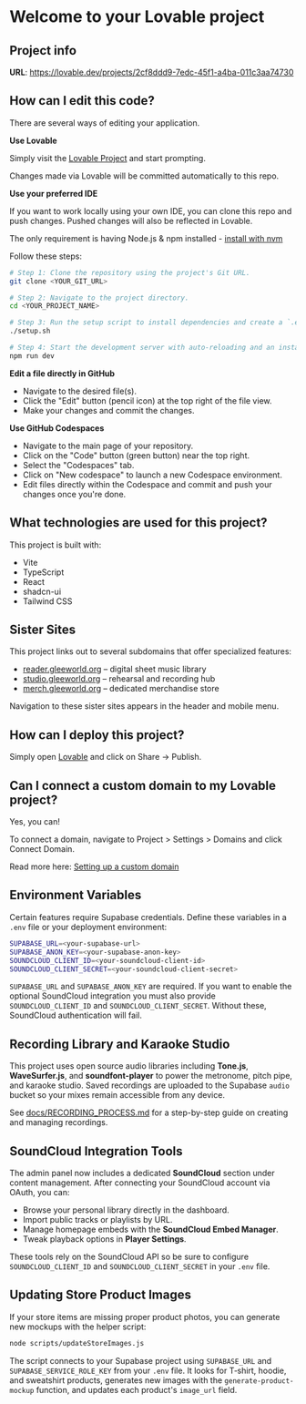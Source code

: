 # Welcome to your Lovable project

## Project info

**URL**: https://lovable.dev/projects/2cf8ddd9-7edc-45f1-a4ba-011c3aa74730

## How can I edit this code?

There are several ways of editing your application.

**Use Lovable**

Simply visit the [Lovable Project](https://lovable.dev/projects/2cf8ddd9-7edc-45f1-a4ba-011c3aa74730) and start prompting.

Changes made via Lovable will be committed automatically to this repo.

**Use your preferred IDE**

If you want to work locally using your own IDE, you can clone this repo and push changes. Pushed changes will also be reflected in Lovable.

The only requirement is having Node.js & npm installed - [install with nvm](https://github.com/nvm-sh/nvm#installing-and-updating)

Follow these steps:

```sh
# Step 1: Clone the repository using the project's Git URL.
git clone <YOUR_GIT_URL>

# Step 2: Navigate to the project directory.
cd <YOUR_PROJECT_NAME>

# Step 3: Run the setup script to install dependencies and create a `.env` file.
./setup.sh

# Step 4: Start the development server with auto-reloading and an instant preview.
npm run dev
```

**Edit a file directly in GitHub**

- Navigate to the desired file(s).
- Click the "Edit" button (pencil icon) at the top right of the file view.
- Make your changes and commit the changes.

**Use GitHub Codespaces**

- Navigate to the main page of your repository.
- Click on the "Code" button (green button) near the top right.
- Select the "Codespaces" tab.
- Click on "New codespace" to launch a new Codespace environment.
- Edit files directly within the Codespace and commit and push your changes once you're done.

## What technologies are used for this project?

This project is built with:

- Vite
- TypeScript
- React
- shadcn-ui
- Tailwind CSS

## Sister Sites

This project links out to several subdomains that offer specialized features:

- [reader.gleeworld.org](https://reader.gleeworld.org) – digital sheet music library
- [studio.gleeworld.org](https://studio.gleeworld.org) – rehearsal and recording hub
- [merch.gleeworld.org](https://merch.gleeworld.org) – dedicated merchandise store

Navigation to these sister sites appears in the header and mobile menu.

## How can I deploy this project?

Simply open [Lovable](https://lovable.dev/projects/2cf8ddd9-7edc-45f1-a4ba-011c3aa74730) and click on Share -> Publish.

## Can I connect a custom domain to my Lovable project?

Yes, you can!

To connect a domain, navigate to Project > Settings > Domains and click Connect Domain.

Read more here: [Setting up a custom domain](https://docs.lovable.dev/tips-tricks/custom-domain#step-by-step-guide)

## Environment Variables

Certain features require Supabase credentials. Define these variables in a `.env` file or your deployment environment:

```bash
SUPABASE_URL=<your-supabase-url>
SUPABASE_ANON_KEY=<your-supabase-anon-key>
SOUNDCLOUD_CLIENT_ID=<your-soundcloud-client-id>
SOUNDCLOUD_CLIENT_SECRET=<your-soundcloud-client-secret>
```

`SUPABASE_URL` and `SUPABASE_ANON_KEY` are required. If you want to enable the optional SoundCloud integration you must also provide `SOUNDCLOUD_CLIENT_ID` and `SOUNDCLOUD_CLIENT_SECRET`. Without these, SoundCloud authentication will fail.

## Recording Library and Karaoke Studio

This project uses open source audio libraries including **Tone.js**, **WaveSurfer.js**, and **soundfont-player** to power the metronome, pitch pipe, and karaoke studio. Saved recordings are uploaded to the Supabase `audio` bucket so your mixes remain accessible from any device.

See [docs/RECORDING_PROCESS.md](docs/RECORDING_PROCESS.md) for a step-by-step guide on creating and managing recordings.

## SoundCloud Integration Tools

The admin panel now includes a dedicated **SoundCloud** section under content management. After connecting your SoundCloud account via OAuth, you can:

- Browse your personal library directly in the dashboard.
- Import public tracks or playlists by URL.
- Manage homepage embeds with the **SoundCloud Embed Manager**.
- Tweak playback options in **Player Settings**.

These tools rely on the SoundCloud API so be sure to configure `SOUNDCLOUD_CLIENT_ID` and `SOUNDCLOUD_CLIENT_SECRET` in your `.env` file.

## Updating Store Product Images

If your store items are missing proper product photos, you can generate new mockups with the helper script:

```bash
node scripts/updateStoreImages.js
```

The script connects to your Supabase project using `SUPABASE_URL` and `SUPABASE_SERVICE_ROLE_KEY` from your `.env` file. It looks for T‑shirt, hoodie, and sweatshirt products, generates new images with the `generate-product-mockup` function, and updates each product's `image_url` field.

